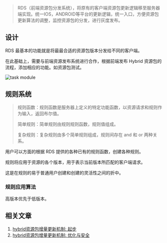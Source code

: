 > RDS（前端资源包分发系统），将原有的客户端资源包更新逻辑移至服务器端实现。统一IOS，ANDROID等平台的更新逻辑，统一入口，方便资源包更新算法的调整，监控资源包的分发，进行灰度发布。

## 设计

RDS 最基本的功能就是将最最合适的资源包版本分发给不同的客户端。

在此基础上，需要与前端资源发布系统进行合作，根据前端发布 Hybrid 资源包的流程，添加相应的功能。如资源包测试。

![task module](./rds.png)

## 规则系统

> 规则函数：规则函数是服务器上定义的特定功能函数，以资源请求和规则作为输入，返回布尔值。
> 
> 简单规则：简单规则由规则规则函数，规则值组成。
> 
> 复杂规则：复杂规则由多个简单规则组成，规则间存在 and 和 or 两种关系。

用户可以方面的根据 RDS 提供的各种已有的规则函数，创建各种规则。

规则将应用于资源的各个版本，用于表示当前版本所匹配的客户端请求。

这是在规则的易于普通用户创建和创建的灵活性之间的折中。

### 规则应用算法

高版本优先于低版本。


## 相关文章
1. [hybrid资源包增量更新机制: 起步](../201609/01.md)
2. [hybrid资源包增量更新机制: 优化与安全](../201609/02.md)